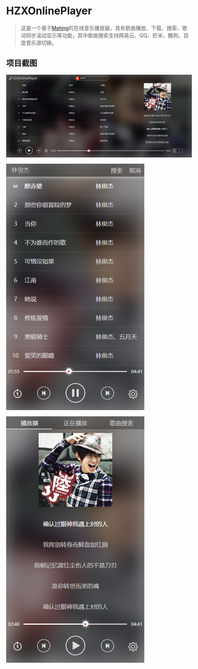 # HZXOnlinePlayer
> 这是一个基于[Meting](https://github.com/metowolf/Meting)的在线音乐播放器，具有歌曲播放、下载、搜索、歌词同步滚动显示等功能，其中歌曲搜索支持网易云、QQ、虾米、酷狗、百度音乐源切换。

## 项目截图
![](https://raw.githubusercontent.com/hzx2034252646/music/master/screenshot/1.png)

![](https://raw.githubusercontent.com/hzx2034252646/music/master/screenshot/2.png)

![](https://raw.githubusercontent.com/hzx2034252646/music/master/screenshot/3.png)
